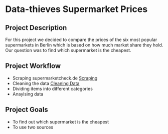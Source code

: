 # Data-thieves Supermarket Prices

## Project Description

For this project we decided to compare the prices of the six most popular supermarkets in Berlin which is based on how much market share they hold. Our question was to find which supermarket is the cheapest.


## Project Workflow

- Scraping supermarketcheck.de [Scraping](https://github.com/livvyton/Data-thieves) 
- Cleaning the data [Cleaning Data](https://github.com/livvyton/Data-thieves/tree/master/data_cleaning)
- Dividing items into different categories
- Anaylsing data 

## Project Goals

- To find out which supermarket is the cheapest
- To use two sources


